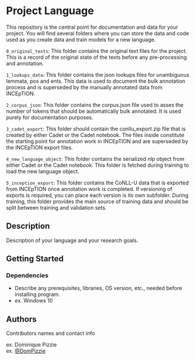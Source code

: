 # Project Language

This repository is the central point for documentation and data for your project. You will find several folders where you can store the data and code used as you create data and train models for a new language. 

`0_original_texts`: This folder contains the original text files for the project. This is a record of the original state of the texts before any pre-processing and annotation.

`1_lookups_data`: This folder contains the json lookups files for unambiguous lemmata, pos and ents. This data is used to document the bulk annotation process and is superseded by the manually annotated data from INCEpTION.

`2_corpus_json`: This folder contains the corpus.json file used to asses the number of tokens that should be automatically bulk annotated. It is used purely for documentation purposes.

`3_cadet_export`: This folder should contain the conllu_export.zip file that is created by either Cadet or the Cadet notebook. The files inside constitute the starting point for annotation work in INCEpTION and are superseded by the INCEpTION export files.

`4_new_language_object`: This folder contains the serialized nlp object from either Cadet or the Cadet notebook. This folder is fetched during training to load the new language object.

`5_inception_export`: This folder contains the CoNLL-U data that is exported from INCEpTION once annotation work is completed. If versioning of exports is required, you can place each version is its own subfolder. During training, this folder provides the main source of training data and should be split between training and validation sets.

## Description

Description of your language and your research goals.


## Getting Started



### Dependencies

* Describe any prerequisites, libraries, OS version, etc., needed before installing program.
* ex. Windows 10


## Authors

Contributors names and contact info

ex. Dominique Pizzie  
ex. [@DomPizzie](https://twitter.com/dompizzie)
